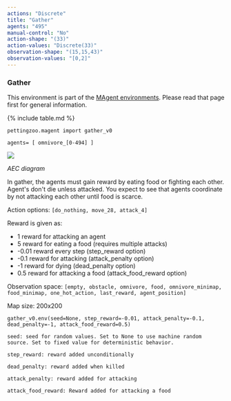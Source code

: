 ```yaml
---
actions: "Discrete"
title: "Gather"
agents: "495"
manual-control: "No"
action-shape: "(33)"
action-values: "Discrete(33)"
observation-shape: "(15,15,43)"
observation-values: "[0,2]"
---
```


### Gather

This environment is part of the [MAgent environments](../magent). Please read that page first for general information.

{% include table.md %}

`pettingzoo.magent import gather_v0`

`agents= [ omnivore_[0-494] ]`

![](magent_gather.gif)

*AEC diagram*

In gather, the agents must gain reward by eating food or fighting each other. Agent's don't die unless attacked. You expect to see that agents coordinate by not attacking each other until food is scarce.

Action options: `[do_nothing, move_28, attack_4]`

Reward is given as:

* 1 reward for attacking an agent
* 5 reward for eating a food (requires multiple attacks)
* -0.01 reward every step (step_reward option)
* -0.1 reward for attacking (attack_penalty option)
* -1 reward for dying (dead_penalty option)
* 0.5 reward for attacking a food (attack_food_reward option)

Observation space: `[empty, obstacle, omnivore, food, omnivore_minimap, food_minimap, one_hot_action, last_reward, agent_position]`

Map size: 200x200

```
gather_v0.env(seed=None, step_reward=-0.01, attack_penalty=-0.1, dead_penalty=-1, attack_food_reward=0.5)
```

```
seed: seed for random values. Set to None to use machine random source. Set to fixed value for deterministic behavior.

step_reward: reward added unconditionally

dead_penalty: reward added when killed

attack_penalty: reward added for attacking

attack_food_reward: Reward added for attacking a food
```
